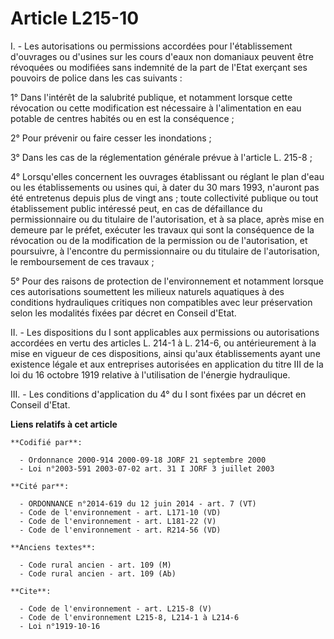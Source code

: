 # Article L215-10

I. - Les autorisations ou permissions accordées pour l'établissement d'ouvrages ou d'usines sur les cours d'eaux non
domaniaux peuvent être révoquées ou modifiées sans indemnité de la part de l'Etat exerçant ses pouvoirs de police dans les
cas suivants :

1° Dans l'intérêt de la salubrité publique, et notamment lorsque cette révocation ou cette modification est nécessaire à
l'alimentation en eau potable de centres habités ou en est la conséquence ;

2° Pour prévenir ou faire cesser les inondations ;

3° Dans les cas de la réglementation générale prévue à l'article L. 215-8 ;

4° Lorsqu'elles concernent les ouvrages établissant ou réglant le plan d'eau ou les établissements ou usines qui, à dater du
30 mars 1993, n'auront pas été entretenus depuis plus de vingt ans ; toute collectivité publique ou tout établissement public
intéressé peut, en cas de défaillance du permissionnaire ou du titulaire de l'autorisation, et à sa place, après mise en
demeure par le préfet, exécuter les travaux qui sont la conséquence de la révocation ou de la modification de la permission
ou de l'autorisation, et poursuivre, à l'encontre du permissionnaire ou du titulaire de l'autorisation, le remboursement de
ces travaux ;

5° Pour des raisons de protection de l'environnement et notamment lorsque ces autorisations soumettent les milieux naturels
aquatiques à des conditions hydrauliques critiques non compatibles avec leur préservation selon les modalités fixées par
décret en Conseil d'Etat.

II. - Les dispositions du I sont applicables aux permissions ou autorisations accordées en vertu des articles L. 214-1 à L.
214-6, ou antérieurement à la mise en vigueur de ces dispositions, ainsi qu'aux établissements ayant une existence légale et
aux entreprises autorisées en application du titre III de la loi du 16 octobre 1919 relative à l'utilisation de l'énergie
hydraulique.

III. - Les conditions d'application du 4° du I sont fixées par un décret en Conseil d'Etat.

**Liens relatifs à cet article**

	**Codifié par**:

	  - Ordonnance 2000-914 2000-09-18 JORF 21 septembre 2000
	  - Loi n°2003-591 2003-07-02 art. 31 I JORF 3 juillet 2003

	**Cité par**:

	  - ORDONNANCE n°2014-619 du 12 juin 2014 - art. 7 (VT)
	  - Code de l'environnement - art. L171-10 (VD)
	  - Code de l'environnement - art. L181-22 (V)
	  - Code de l'environnement - art. R214-56 (VD)

	**Anciens textes**:

	  - Code rural ancien - art. 109 (M)
	  - Code rural ancien - art. 109 (Ab)

	**Cite**:

	  - Code de l'environnement - art. L215-8 (V)
	  - Code de l'environnement L215-8, L214-1 à L214-6
	  - Loi n°1919-10-16
